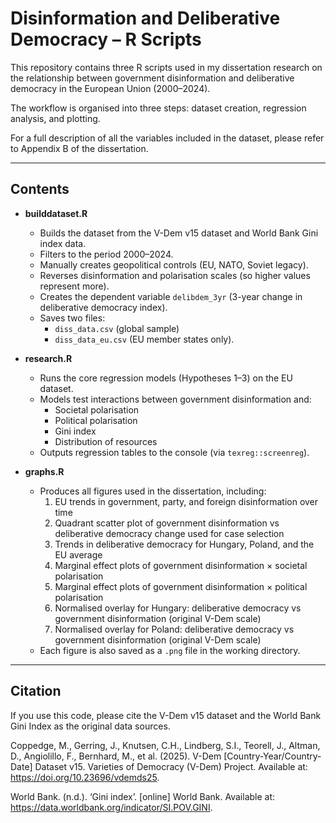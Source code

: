 # Disinformation and Deliberative Democracy – R Scripts

This repository contains three R scripts used in my dissertation research on the relationship between government disinformation and deliberative democracy in the European Union (2000–2024).  

The workflow is organised into three steps: dataset creation, regression analysis, and plotting.  

For a full description of all the variables included in the dataset, please refer to Appendix B of the dissertation.

---

## Contents

- **builddataset.R**  
  - Builds the dataset from the V-Dem v15 dataset and World Bank Gini index data.  
  - Filters to the period 2000–2024.  
  - Manually creates geopolitical controls (EU, NATO, Soviet legacy).  
  - Reverses disinformation and polarisation scales (so higher values represent more).  
  - Creates the dependent variable `delibdem_3yr` (3-year change in deliberative democracy index).  
  - Saves two files:  
    - `diss_data.csv` (global sample)  
    - `diss_data_eu.csv` (EU member states only).  

- **research.R**  
  - Runs the core regression models (Hypotheses 1–3) on the EU dataset.  
  - Models test interactions between government disinformation and:
    - Societal polarisation 
    - Political polarisation  
    - Gini index  
    - Distribution of resources  
  - Outputs regression tables to the console (via `texreg::screenreg`).  

- **graphs.R**  
  - Produces all figures used in the dissertation, including:  
    1. EU trends in government, party, and foreign disinformation over time  
    2. Quadrant scatter plot of government disinformation vs deliberative democracy change used for case selection 
    3. Trends in deliberative democracy for Hungary, Poland, and the EU average  
    4. Marginal effect plots of government disinformation × societal polarisation  
    5. Marginal effect plots of government disinformation × political polarisation  
    6. Normalised overlay for Hungary: deliberative democracy vs government disinformation (original V-Dem scale)  
    7. Normalised overlay for Poland: deliberative democracy vs government disinformation (original V-Dem scale)  
  - Each figure is also saved as a `.png` file in the working directory.  

---

## Citation

If you use this code, please cite the V-Dem v15 dataset and the World Bank Gini Index as the original data sources.  

Coppedge, M., Gerring, J., Knutsen, C.H., Lindberg, S.I., Teorell, J., Altman, D., Angiolillo, F., Bernhard, M., et al. (2025). V-Dem [Country-Year/Country-Date] Dataset v15. Varieties of Democracy (V-Dem) Project. Available at: https://doi.org/10.23696/vdemds25. 

World Bank. (n.d.). ‘Gini index’. [online] World Bank. Available at: https://data.worldbank.org/indicator/SI.POV.GINI.
